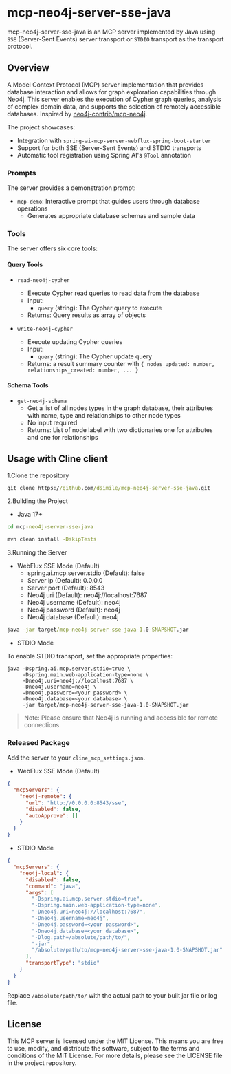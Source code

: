 # mcp-neo4j-server-sse-java
mcp-neo4j-server-sse-java is an MCP server implemented by Java using `SSE` (Server-Sent Events) server transport or `STDIO` transport as the transport protocol.

## Overview

A Model Context Protocol (MCP) server implementation that provides database interaction and allows for graph exploration capabilities through Neo4j. This server enables the execution of Cypher graph queries, analysis of complex domain data, and supports the selection of remotely accessible databases. Inspired by [neo4j-contrib/mcp-neo4j](https://github.com/neo4j-contrib/mcp-neo4j/tree/main/servers/mcp-neo4j-cypher).

The project showcases:

- Integration with `spring-ai-mcp-server-webflux-spring-boot-starter`
- Support for both SSE (Server-Sent Events) and STDIO transports
- Automatic tool registration using Spring AI's `@Tool` annotation

### Prompts

The server provides a demonstration prompt:

- `mcp-demo`: Interactive prompt that guides users through database operations
  - Generates appropriate database schemas and sample data

### Tools

The server offers six core tools:

#### Query Tools

- `read-neo4j-cypher`
  - Execute Cypher read queries to read data from the database
  - Input: 
    - `query` (string): The Cypher query to execute
  - Returns: Query results as array of objects

- `write-neo4j-cypher`
  - Execute updating Cypher queries
  - Input:
    - `query` (string): The Cypher update query
  - Returns: a result summary counter with `{ nodes_updated: number, relationships_created: number, ... }`

#### Schema Tools

- `get-neo4j-schema`
  - Get a list of all nodes types in the graph database, their attributes with name, type and relationships to other node types
  - No input required
  - Returns: List of node label with two dictionaries one for attributes and one for relationships

## Usage with Cline client

1.Clone the repository

```cmd
git clone https://github.com/dsimile/mcp-neo4j-server-sse-java.git
```

2.Building the Project

- Java 17+

```cmd
cd mcp-neo4j-server-sse-java

mvn clean install -DskipTests
```

3.Running the Server

- WebFlux SSE Mode (Default)
  - spring.ai.mcp.server.stdio (Default): false
  - Server ip (Default): 0.0.0.0
  - Server port (Default): 8543
  - Neo4j uri (Default): neo4j://localhost:7687
  - Neo4j username (Default): neo4j
  - Neo4j password (Default): neo4j
  - Neo4j database (Default): neo4j

```cmd
java -jar target/mcp-neo4j-server-sse-java-1.0-SNAPSHOT.jar
```

- STDIO Mode

To enable STDIO transport, set the appropriate properties:

```
java -Dspring.ai.mcp.server.stdio=true \
     -Dspring.main.web-application-type=none \
     -Dneo4j.uri=neo4j://localhost:7687 \
     -Dneo4j.username=neo4j \
     -Dneo4j.password=<your password> \
     -Dneo4j.database=<your database> \
     -jar target/mcp-neo4j-server-sse-java-1.0-SNAPSHOT.jar
```

> Note: Please ensure that Neo4j is running and accessible for remote connections.

### Released Package

Add the server to your `cline_mcp_settings.json`.

- WebFlux SSE Mode (Default)

```json
{
  "mcpServers": {
    "neo4j-remote": {
      "url": "http://0.0.0.0:8543/sse",
      "disabled": false,
      "autoApprove": []
    }
  }
}
```

- STDIO Mode

```json
{
  "mcpServers": {
    "neo4j-local": {
      "disabled": false,
      "command": "java",
      "args": [
        "-Dspring.ai.mcp.server.stdio=true",
        "-Dspring.main.web-application-type=none",
        "-Dneo4j.uri=neo4j://localhost:7687",
        "-Dneo4j.username=neo4j",
        "-Dneo4j.password=<your password>",
        "-Dneo4j.database=<your database>",
        "-Dlog.path=/absolute/path/to/",
        "-jar",
        "/absolute/path/to/mcp-neo4j-server-sse-java-1.0-SNAPSHOT.jar"
      ],
      "transportType": "stdio"
    }
  }
}
```

Replace `/absolute/path/to/` with the actual path to your built jar file or log file.

## License

This MCP server is licensed under the MIT License. This means you are free to use, modify, and distribute the software, subject to the terms and conditions of the MIT License. For more details, please see the LICENSE file in the project repository.
